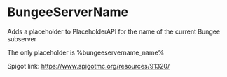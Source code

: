 # BungeeServerName
Adds a placeholder to PlaceholderAPI for the name of the current Bungee subserver

The only placeholder is %bungeeservername_name%

Spigot link: https://www.spigotmc.org/resources/91320/
